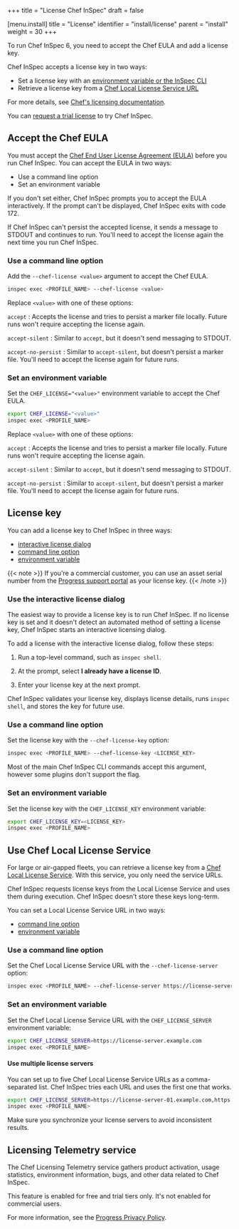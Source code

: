 +++
title = "License Chef InSpec"
draft = false

[menu.install]
    title = "License"
    identifier = "install/license"
    parent = "install"
    weight = 30
+++

To run Chef InSpec 6, you need to accept the Chef EULA and add a license key.

Chef InSpec accepts a license key in two ways:

- Set a license key with an [environment variable or the InSpec CLI](#license-key)
- Retrieve a license key from a [Chef Local License Service URL](#chef-local-license-service)

For more details, see [Chef's licensing documentation](https://docs.chef.io/licensing/).

You can [request a trial license](https://www.chef.io/licensing/inspec/license-generation-free-trial) to try Chef InSpec.

## Accept the Chef EULA

You must accept the [Chef End User License Agreement (EULA)](https://www.chef.io/end-user-license-agreement) before you run Chef InSpec. You can accept the EULA in two ways:

- Use a command line option
- Set an environment variable

If you don't set either, Chef InSpec prompts you to accept the EULA interactively. If the prompt can't be displayed, Chef InSpec exits with code 172.

If Chef InSpec can't persist the accepted license, it sends a message to STDOUT and continues to run. You'll need to accept the license again the next time you run Chef InSpec.

### Use a command line option

Add the `--chef-license <value>` argument to accept the Chef EULA.

```sh
inspec exec <PROFILE_NAME> --chef-license <value>
```

Replace `<value>` with one of these options:

`accept`
: Accepts the license and tries to persist a marker file locally. Future runs won't require accepting the license again.

`accept-silent`
: Similar to `accept`, but it doesn't send messaging to STDOUT.

`accept-no-persist`
: Similar to `accept-silent`, but doesn't persist a marker file. You'll need to accept the license again for future runs.

### Set an environment variable

Set the `CHEF_LICENSE="<value>"` environment variable to accept the Chef EULA.

```sh
export CHEF_LICENSE="<value>"
inspec exec <PROFILE_NAME>
```

Replace `<value>` with one of these options:

`accept`
: Accepts the license and tries to persist a marker file locally. Future runs won't require accepting the license again.

`accept-silent`
: Similar to `accept`, but it doesn't send messaging to STDOUT.

`accept-no-persist`
: Similar to `accept-silent`, but doesn't persist a marker file. You'll need to accept the license again for future runs.

## License key

You can add a license key to Chef InSpec in three ways:

- [interactive license dialog](#interactive-license-dialog)
- [command line option](#command-line-option-1)
- [environment variable](#environment-variable-1)

{{< note >}}
If you're a commercial customer, you can use an asset serial number from the [Progress support portal](https://community.progress.com/s/products/chef) as your license key.
{{< /note >}}

### Use the interactive license dialog

The easiest way to provide a license key is to run Chef InSpec.
If no license key is set and it doesn't detect an automated method of setting a license key, Chef InSpec starts an interactive licensing dialog.

To add a license with the interactive license dialog, follow these steps:

1. Run a top-level command, such as `inspec shell`.
1. At the prompt, select **I already have a license ID**.

1. Enter your license key at the next prompt.

Chef InSpec validates your license key, displays license details, runs `inspec shell`, and stores the key for future use.

### Use a command line option

Set the license key with the `--chef-license-key` option:

```sh
inspec exec <PROFILE_NAME> --chef-license-key <LICENSE_KEY>
```

Most of the main Chef InSpec CLI commands accept this argument, however some plugins don't support the flag.

### Set an environment variable

Set the license key with the `CHEF_LICENSE_KEY` environment variable:

```sh
export CHEF_LICENSE_KEY=<LICENSE_KEY>
inspec exec <PROFILE_NAME>
```

## Use Chef Local License Service

For large or air-gapped fleets, you can retrieve a license key from a [Chef Local License Service](https://docs.chef.io/licensing/local_license_service/). With this service, you only need the service URLs.

Chef InSpec requests license keys from the Local License Service and uses them during execution. Chef InSpec doesn't store these keys long-term.

You can set a Local License Service URL in two ways:

- [command line option](#command-line-option-2)
- [environment variable](#environment-variable-2)

### Use a command line option

Set the Chef Local License Service URL with the `--chef-license-server` option:

```sh
inspec exec <PROFILE_NAME> --chef-license-server https://license-server.example.com
```

### Set an environment variable

Set the Chef Local License Service URL with the `CHEF_LICENSE_SERVER` environment variable:

```sh
export CHEF_LICENSE_SERVER=https://license-server.example.com
inspec exec <PROFILE_NAME>
```

#### Use multiple license servers

You can set up to five Chef Local License Service URLs as a comma-separated list. Chef InSpec tries each URL and uses the first one that works.

```sh
export CHEF_LICENSE_SERVER=https://license-server-01.example.com,https://license-server-02.example.com
inspec exec <PROFILE_NAME>
```

Make sure you synchronize your license servers to avoid inconsistent results.

## Licensing Telemetry service

The Chef Licensing Telemetry service gathers product activation, usage statistics, environment information, bugs, and other data related to Chef InSpec.

This feature is enabled for free and trial tiers only. It's not enabled for commercial users.

For more information, see the [Progress Privacy Policy](https://www.progress.com/legal/privacy-policy).
